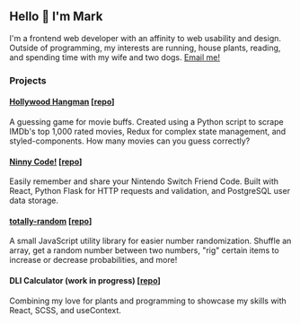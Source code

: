 ## Hello 👋 I'm Mark

I'm a frontend web developer with an affinity to web usability and design. Outside of programming, my interests are running, house plants, reading, and spending time with my wife and two dogs. [Email me!](mailto:mh@omg.lol)

### Projects

#### [Hollywood Hangman](https://hollywoodhangman.com) [[repo](https://github.com/harlessmark/hollywood-hangman)]
A guessing game for movie buffs. Created using a Python script to scrape IMDb's top 1,000 rated movies, Redux for complex state management, and styled-components. How many movies can you guess correctly?

#### [Ninny Code!](https://ninnycode.com) [[repo](https://github.com/harlessmark/ninnycode)]
Easily remember and share your Nintendo Switch Friend Code. Built with React, Python Flask for HTTP requests and validation, and PostgreSQL user data storage.

#### [totally-random](https://ninnycode.com) [[repo](https://github.com/harlessmark/totally-random)]
A small JavaScript utility library for easier number randomization. Shuffle an array, get a random number between two numbers, "rig" certain items to increase or decrease probabilities, and more!

#### DLI Calculator (work in progress) [[repo](https://github.com/harlessmark/dli-calculator)]
Combining my love for plants and programming to showcase my skills with React, SCSS, and useContext.
